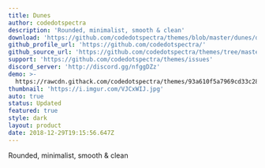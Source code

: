 ```yaml
---
title: Dunes
author: codedotspectra
description: 'Rounded, minimalist, smooth & clean'
download: 'https://github.com/codedotspectra/themes/blob/master/dunes/dunes.theme.css'
github_profile_url: 'https://github.com/codedotspectra/'
github_source_url: 'https://github.com/codedotspectra/themes/tree/master/dunes'
support: 'https://github.com/codedotspectra/themes/issues'
discord_server: 'http://discord.gg/nfggDZz'
demo: >-
  https://rawcdn.githack.com/codedotspectra/themes/93a610f5a7969cd33c286a68816ab428f2e2b1a3/dunes/dunes.theme.css
thumbnail: 'https://i.imgur.com/VJCxWIJ.jpg'
auto: true
status: Updated
featured: true
style: dark
layout: product
date: 2018-12-29T19:15:56.647Z
---
```

Rounded, minimalist, smooth & clean